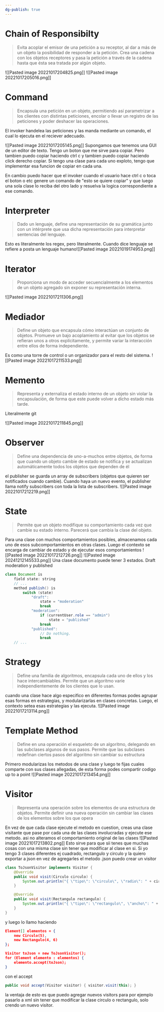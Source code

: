 ```yaml
---
dg-publish: true
---
```

# Chain of Responsibilty
>Evita acoplar el emisor de una petición a su receptor, al dar a más de un objeto la posibilidad de responder a la petición. Crea una cadena con los objetos receptores y pasa la petición a través de la cadena hasta que ésta sea tratada por algún objeto.

![[Pasted image 20221017204825.png]]
![[Pasted image 20221017205016.png]]

# Command
>Encapsula una petición en un objeto, permitiendo así parametrizar a los clientes con distintas peticiones, encolar o llevar un registro de las peticiones y poder deshacer las operaciones.

El invoker handelea las peticiones y las manda mediante un comando, el cual lo ejecuta en el reciever adecuado.

![[Pasted image 20221017205145.png]]
Supongamos que tenemos una GUI de un editor de texto. Tengo un boton que me sirve para copiar. Pero tambien puedo copiar haciendo ctrl c y tambien puedo copiar haciendo click derecho copiar. Si tengo una clase para cada uno exploto, tengo que implementar esa funcion de copiar en cada una. 

En cambio puedo hacer que el invoker cuando el usuario hace ctrl c o toca el boton o etc genere un comando de "esto se quiere copiar" y que luego una sola clase lo reciba del otro lado y resuelva la logica correspondiente a ese comando. 


# Interpreter
>Dado un lenguaje, define una representación de su gramática junto con un intérprete que usa dicha representación para interpretar sentencias del lenguaje.

Esto es literalmente los regex, pero literalmente. Cuando dice lenguaje se refiere a posta un lenguaje humano![[Pasted image 20221019174953.png]]
# Iterator
>Proporciona un modo de acceder secuencialmente a los elementos de un objeto agregado sin exponer su representación interna.

![[Pasted image 20221017211306.png]]

# Mediador
>Define un objeto que encapsula cómo interactúan un conjunto de objetos. Promueve un bajo acoplamiento al evitar que los objetos se refieran unos a otros explícitamente, y permite variar la interacción entre ellos de forma independiente.

Es como una torre de control o un organizador para el resto del sistema.
![[Pasted image 20221017211533.png]]

# Memento
>Representa y externaliza el estado interno de un objeto sin violar la encapsulación, de forma que este puede volver a dicho estado más tarde.

Literalmente git

![[Pasted image 20221017211845.png]]

# Observer
>Define una dependencia de uno-a-muchos entre objetos, de forma que 
>cuando un objeto cambie de estado se notifica y se actualizan automáticamente todos los objetos que dependen de él

el publisher se guarda un array de subscribers (objetos que quieren ser notificados cuando cambie). Cuando haya un nuevo evento, el publisher llama notify subscribers con toda la lista de subscribers.
![[Pasted image 20221017212219.png]]

# State
> Permite que un objeto modifique su comportamiento cada vez que cambie su estado interno. Parecerá que cambia la clase del objeto.

Para una clase con muchos comportamientos posibles, almacenamos cada uno de esos subcomportamientos en otras clases. Luego el contexto se encarga de cambiar de estado y de ejecutar esos comportamientos
![[Pasted image 20221017212726.png]]
![[Pasted image 20241212145533.png]]
Una clase documento puede tener 3 estados. Draft moderation y published
```java
class Document is
    field state: string
    // ...
    method publish() is
        switch (state)
            "draft":
                state = "moderation"
                break
            "moderation":
                if (currentUser.role == "admin")
                    state = "published"
                break
            "published":
                // Do nothing.
                break
    // ...
```
# Strategy
>Define una familia de algoritmos, encapsula cada uno de ellos y los hace intercambiables. Permite que un algoritmo varíe independientemente de los clientes que lo usan.

cuando una clase hace algo especifico en diferentes formas podes agrupar esas formas en estrategias, y modularizarlas en clases concretas. Luego, el contexto setea esas estrategias y las ejecuta.
![[Pasted image 20221017213114.png]]
# Template Method
>Define en una operación el esqueleto de un algoritmo, delegando en las subclases algunos de sus pasos. Permite que las subclases redefinan ciertos pasos del algoritmo sin cambiar su estructura 

Primero modularizas los metodos de una clase y luego te fijas cuales comparte con sus clases allegadas, de esta forma podes compartir codigo up to a point
![[Pasted image 20221017213454.png]]

# Visitor
>Representa una operación sobre los elementos de una estructura de objetos. Permite definir una nueva operación sin cambiar las clases de los elementos sobre los que opera

En vez de que cada clase ejecute el metodo en cuestion, creas una clase visitante que pase por cada una de las clases involucradas y ejecute ese metodo. asi no alteramos el comportamiento original de las clases
![[Pasted image 20221017213802.png]]
Esto sirve para que sii tenes que muchas cosas con una misma clase sin tener que modificar al clase en si.  Si yo tengo 3 clases diferentes ej cuadrado, rectangulo y circulo y la quiero exportar a json en vez de agregarles el metodo .json puedo crear un visitor 
```java 
class ToJsonVisitor implements Visitor {
    @Override
    public void visit(Circulo circulo) {
        System.out.println("{ \"tipo\": \"circulo\", \"radio\": " + circulo.radio + " }");
    }

    @Override
    public void visit(Rectangulo rectangulo) {
        System.out.println("{ \"tipo\": \"rectangulo\", \"ancho\": " + rectangulo.ancho + ", \"alto\": " + rectangulo.alto + " }");
    }
}
```

y luego lo llamo haciendo 
```json 
Element[] elementos = {
    new Circulo(5),
    new Rectangulo(4, 6)
};

Visitor toJson = new ToJsonVisitor();
for (Element elemento : elementos) {
    elemento.accept(toJson);
}

```

con el accept 
```java
public void accept(Visitor visitor) { visitor.visit(this); }
```
la ventaja de esto es que puedo agregar nuevos visitors para por ejemplo pasarlo a xml sin tener que modificar la clase circulo o rectangulo, solo crendo un nuevo visitor.

